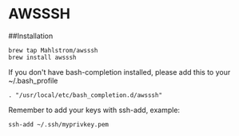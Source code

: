 # AWSSSH
##Installation
```
brew tap Mahlstrom/awsssh
brew install awsssh
```


If you don't have bash-completion installed, please add this to your ~/.bash_profile
```
. "/usr/local/etc/bash_completion.d/awsssh"
```

Remember to add your keys with ssh-add, example:
```
ssh-add ~/.ssh/myprivkey.pem
```
